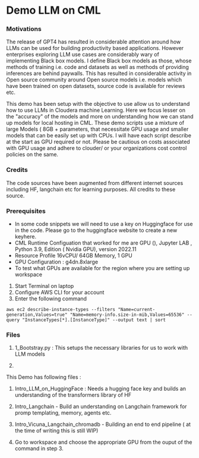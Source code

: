 # Demo LLM on CML 

### Motivations


The release of GPT4 has resulted in considerable attention around how LLMs can be used for building productivity based applications. However enterprises exploring LLM use cases are considerably wary of implementing Black box models. I define Black box models as those, whose methods of training i.e. code and datasets as well as methods of providing inferences are behind paywalls. This has resulted in considerable activity in Open source community around Open source models i.e. models which have been trained on open datasets, source code is available for reviews etc. 


This demo has been setup with the objective to use allow us to understand how to use LLMs in Cloudera machine Learning. Here we focus lesser on the "accuracy" of the models and more on understanding how we can stand up models for local hosting in CML. These demo scripts use a mixture of large Models ( 8GB + parameters, that necessitate GPU usage and smaller models that can be easily set up with CPUs. I will have each script describe at the start as GPU required or not. Please be cautious on costs associated with GPU usage and adhere to clouder/ or your organizations cost control policies on the same.


### Credits 
The code sources have been augmented  from different internet sources including HF, langchain etc for learning purposes. All credits to these source. 


### Prerequisites

- In some code snippets we will need to use a key on Huggingface for use in the code. Please go to the huggingface website to create a new keyhere. 
- CML Runtime Configuation that worked for me are GPU (), Jupyter LAB , Python 3.9, Edition ( Nvidia GPU), version 2022.11
- Resource Profile 16vCPU/ 64GB Memory, 1 GPU
- GPU Configuration : g4dn.8xlarge
- To test what GPUs are available for the region where you are setting up workspace
1. Start Terminal on laptop
2. Configure AWS CLI for your account
3. Enter the following command
```
aws ec2 describe-instance-types --filters "Name=current-generation,Values=true" "Name=memory-info.size-in-mib,Values=65536" --query "InstanceTypes[*].[InstanceType]" --output text | sort
```

### Files
1. 1_Bootstray.py : This setups the necessary libraries for us to work with LLM models 

2. 

This Demo has following files : 
1. Intro_LLM_on_HuggingFace : Needs a hugging face key and builds an understanding of the transformers library of HF
2. Intro_Langchain - Build an understanding on Langchain framework for promp templating, memory, agents etc.
3. Intro_Vicuna_Langchain_chromadb  - Building an end to end pipeline ( at the time of writing this is still WIP)


4. Go to workspace and choose the appropriate GPU from the ouput of the command in step 3.